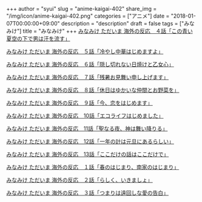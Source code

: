 +++
author = "syui"
slug = "anime-kaigai-402"
share_img = "/img/icon/anime-kaigai-402.png"
categories = ["アニメ"]
date = "2018-01-07T00:00:00+09:00"
description = "description"
draft = false
tags = ["みなみけ"]
title = "みなみけ"
+++
<a href="http://animeyoubi.blog.fc2.com/blog-entry-13.html" rel="nofollow" target="_blank" title="みなみけ ただいま 海外の反応　４話「この青い夏空の下で男は汗を流す」">みなみけ ただいま 海外の反応　４話「この青い夏空の下で男は汗を流す」</a>

<a href="http://animeyoubi.blog.fc2.com/blog-entry-14.html" rel="nofollow" target="_blank" title="みなみけ ただいま 海外の反応　５話「冷やし中華はじめますよ」">みなみけ ただいま 海外の反応　５話「冷やし中華はじめますよ」</a>

<a href="http://animeyoubi.blog.fc2.com/blog-entry-15.html" rel="nofollow" target="_blank" title="みなみけ ただいま 海外の反応　６話「隠し切れない日焼けと乙女心」">みなみけ ただいま 海外の反応　６話「隠し切れない日焼けと乙女心」</a>

<a href="http://animeyoubi.blog.fc2.com/blog-entry-16.html" rel="nofollow" target="_blank" title="みなみけ ただいま 海外の反応　７話「残暑お見舞い申し上げます」">みなみけ ただいま 海外の反応　７話「残暑お見舞い申し上げます」</a>

<a href="http://animeyoubi.blog.fc2.com/blog-entry-17.html" rel="nofollow" target="_blank" title="みなみけ ただいま 海外の反応　８話「休日はゆかいな仲間とお野菜を」">みなみけ ただいま 海外の反応　８話「休日はゆかいな仲間とお野菜を」</a>

<a href="http://animeyoubi.blog.fc2.com/blog-entry-18.html" rel="nofollow" target="_blank" title="みなみけ ただいま 海外の反応　９話「今、恋をはじめます」">みなみけ ただいま 海外の反応　９話「今、恋をはじめます」</a>

<a href="http://animeyoubi.blog.fc2.com/blog-entry-19.html" rel="nofollow" target="_blank" title="みなみけ ただいま 海外の反応　10話「エコライフはじめました」">みなみけ ただいま 海外の反応　10話「エコライフはじめました」</a>

<a href="http://animeyoubi.blog.fc2.com/blog-entry-20.html" rel="nofollow" target="_blank" title="みなみけ ただいま 海外の反応　11話「聖なる夜、神は舞い降りる」">みなみけ ただいま 海外の反応　11話「聖なる夜、神は舞い降りる」</a>

<a href="http://animeyoubi.blog.fc2.com/blog-entry-21.html" rel="nofollow" target="_blank" title="みなみけ ただいま 海外の反応　12話「一年の計は元旦にあるらしい」">みなみけ ただいま 海外の反応　12話「一年の計は元旦にあるらしい」</a>

<a href="http://animeyoubi.blog.fc2.com/blog-entry-22.html" rel="nofollow" target="_blank" title="みなみけ ただいま 海外の反応　13話「ここだけの話はここだけで」">みなみけ ただいま 海外の反応　13話「ここだけの話はここだけで」</a>

<a href="http://animeyoubi.blog.fc2.com/blog-entry-6.html" rel="nofollow" target="_blank" title="みなみけ ただいま 海外の反応　１話「春のはじまり、南家のはじまり」">みなみけ ただいま 海外の反応　１話「春のはじまり、南家のはじまり」</a>

<a href="http://animeyoubi.blog.fc2.com/blog-entry-7.html" rel="nofollow" target="_blank" title="みなみけ ただいま 海外の反応　２話「らしく、いきましょ」">みなみけ ただいま 海外の反応　２話「らしく、いきましょ」</a>

<a href="http://animeyoubi.blog.fc2.com/blog-entry-8.html" rel="nofollow" target="_blank" title="みなみけ ただいま 海外の反応　３話「つまりは遠回しな愛の告白」">みなみけ ただいま 海外の反応　３話「つまりは遠回しな愛の告白」</a>
